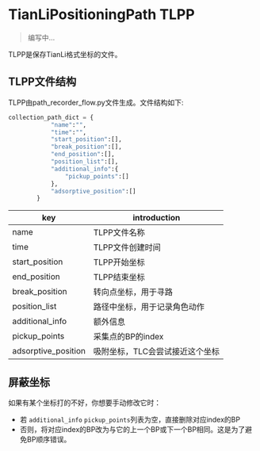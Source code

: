 # TianLiPositioningPath TLPP


> 编写中...

TLPP是保存TianLi格式坐标的文件。

## TLPP文件结构


TLPP由path_recorder_flow.py文件生成。文件结构如下:
```python
collection_path_dict = {
            "name":"",
            "time":"",
            "start_position":[],
            "break_position":[],
            "end_position":[],
            "position_list":[],
            "additional_info":{
                "pickup_points":[]
            },
            "adsorptive_position":[]
        }
```

|key|introduction|
|----|----|
|name|TLPP文件名称|
|time|TLPP文件创建时间|
|start_position|TLPP开始坐标|
|end_position|TLPP结束坐标|
|break_position|转向点坐标，用于寻路|
|position_list|路径中坐标，用于记录角色动作|
|additional_info|额外信息|
|pickup_points|采集点的BP的index|
|adsorptive_position|吸附坐标，TLC会尝试接近这个坐标|

## 屏蔽坐标
如果有某个坐标打的不好，你想要手动修改它时：
- 若 `additional_info` `pickup_points`列表为空，直接删除对应index的BP
- 否则，将对应index的BP改为与它的上一个BP或下一个BP相同。这是为了避免BP顺序错误。


